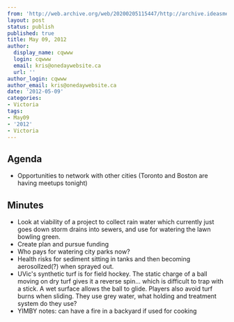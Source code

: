```yaml
---
from: 'http://web.archive.org/web/20200205115447/http://archive.ideasmeetings.org/wiki/Victoria_May09,2012'
layout: post
status: publish
published: true
title: May 09, 2012
author:
  display_name: cqwww
  login: cqwww
  email: kris@onedaywebsite.ca
  url: ''
author_login: cqwww
author_email: kris@onedaywebsite.ca
date: '2012-05-09'
categories:
- Victoria
tags:
- May09
- '2012'
- Victoria
---
```


## Agenda

* Opportunities to network with other cities (Toronto and Boston are having meetups tonight)

## Minutes

* Look at viability of a project to collect rain water which currently just goes down storm drains into sewers, and use for watering the lawn bowling green.
* Create plan and pursue funding
* Who pays for watering city parks now?
* Health risks for sediment sitting in tanks and then becoming aerosolIzed(?) when sprayed out.
* UVic's synthetic turf is for field hockey. The static charge of a ball moving on dry turf gives it a reverse spin... which is difficult to trap with a stick. A wet surface allows the ball to glide. Players also avoid turf burns when sliding. They use grey water, what holding and treatment system do they use?
* YIMBY notes: can have a fire in a backyard if used for cooking
